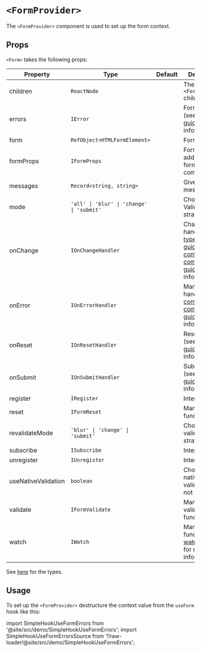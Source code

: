 # `<FormProvider>`

The `<FormProvider>` component is used to set up the form context.

## Props

`<Form>` takes the following props:

| Property            | Type                                      | Default | Description                                                                                                                                                                        |
| ------------------- | ----------------------------------------- | ------- | ---------------------------------------------------------------------------------------------------------------------------------------------------------------------------------- |
| children            | `ReactNode`                               |         | The `<FormProvider>` children                                                                                                                                                      |
| errors              | `IError`                                  |         | Form errors (see [errors guide](/docs/guides/errors-and-styling) for more information)                                                                                             |
| form                | `RefObject<HTMLFormElement>`              |         | Form ref                                                                                                                                                                           |
| formProps           | `IFormProps`                              |         | Form props to add on your form component                                                                                                                                           |
| messages            | `Record<string, string>`                  |         | Given custom messages                                                                                                                                                              |
| mode                | `'all' \| 'blur' \| 'change' \| 'submit'` |         | Chosen Validation strategy                                                                                                                                                         |
| onChange            | `IOnChangeHandler`                        |         | Change handler (see [type casting guide](/docs/guides/type-casting-and-default-values) and [controlled components guide](/docs/guides/controlled-components) for more information) |
| onError             | `IOnErrorHandler`                         |         | Manual error handler (see [controlled components guide](/docs/guides/controlled-components#managing-manual-errors) for more information)                                           |
| onReset             | `IOnResetHandler`                         |         | Reset handler (see [reset guide](/docs/guides/submit-and-reset#with-the-onreset-handler) for more information)                                                                     |
| onSubmit            | `IOnSubmitHandler`                        |         | Submit handler (see [submit guide](/docs/guides/submit-and-reset#using-the-onsubmit-handler) for more information)                                                                 |
| register            | `IRegister`                               |         | Internal usage                                                                                                                                                                     |
| reset               | `IFormReset`                              |         | Manual reset function                                                                                                                                                              |
| revalidateMode      | `'blur' \| 'change' \| 'submit'`          |         | Chosen re-validation strategy                                                                                                                                                      |
| subscribe           | `ISubscribe`                              |         | Internal usage                                                                                                                                                                     |
| unregister          | `IUnregister`                             |         | Internal usage                                                                                                                                                                     |
| useNativeValidation | `boolean`                                 |         | Choice for native validation or not                                                                                                                                                |
| validate            | `IFormValidate`                           |         | Manual validate function                                                                                                                                                           |
| watch               | `IWatch`                                  |         | Manual watch function (see [watch guide](/docs/guides/watch) for more information)                                                                                                 |

See [here](/docs/api/types) for the types.

## Usage

To set up the `<FormProvider>` destructure the context value from the `useForm` hook like this:

import SimpleHookUseFormErrors from '@site/src/demo/SimpleHookUseFormErrors';
import SimpleHookUseFormErrorsSource from '!!raw-loader!@site/src/demo/SimpleHookUseFormErrors';

<Demo Component={SimpleHookUseFormErrors} code={SimpleHookUseFormErrorsSource} metastring="{22,28,33}" withModes withRevalidateModes withUseNativeValidation/>
